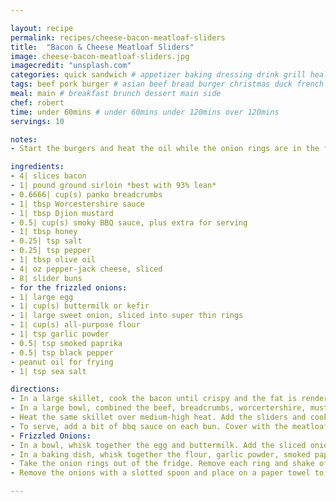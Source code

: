 ```yaml
---

layout: recipe
permalink: recipes/cheese-bacon-meatloaf-sliders 
title:  "Bacon & Cheese Meatloaf Sliders"
image: cheese-bacon-meatloaf-sliders.jpg 
imagecredit: "unsplash.com" 
categories: quick sandwich # appetizer baking dressing drink grill healthyish marinade oven pickling quick raw salad sandwich sauce snack soup
tags: beef pork burger # asian beef bread burger christmas duck french fruit indian italian mexican nuts pasta pork poultry rice seafood thanksgiving vegetarian
meal: main # breakfast brunch dessert main side
chef: robert 
time: under 60mins # under 60mins under 120mins over 120mins
servings: 10 

notes:
- Start the burgers and heat the oil while the onion rings are in the fridge. This way, it makes for a fairly “quick” meal, given the components.

ingredients:
- 4| slices bacon
- 1| pound ground sirloin *best with 93% lean*
- 0.6666| cup(s) panko breadcrumbs
- 1| tbsp Worcestershire sauce
- 1| tbsp Djion mustard
- 0.5| cup(s) smoky BBQ sauce, plus extra for serving
- 1| tbsp honey
- 0.25| tsp salt
- 0.25| tsp pepper
- 1| tbsp olive oil
- 4| oz pepper-jack cheese, sliced
- 8| slider buns
- for the frizzled onions:
- 1| large egg
- 1| cup(s) buttermilk or kefir
- 1| large sweet onion, sliced into super thin rings
- 1| cup(s) all-purpose flour
- 1| tsp garlic powder
- 0.5| tsp smoked paprika
- 0.5| tsp black pepper
- peanut oil for frying
- 1| tsp sea salt

directions:
- In a large skillet, cook the bacon until crispy and the fat is rendered. Once crispy, remove the bacon and place it on a paper towel to drain. Once cool, break it into thirds or fourths so it fits on the burgers. Pour most of the bacon fat out of the skillet, leaving just a little to cook the sliders in.
- In a large bowl, combined the beef, breadcrumbs, worcertershire, mustard, bbq sauce, honey, salt and pepper. Mix with your hands until the ingredients are dispersed and distributed. Form the mixture into 8 (depending on the serving size) equal patties.
- Heat the same skillet over medium-high heat. Add the sliders and cook until browned and crisp on both sides, about 3 to 4 minutes per side. Reduce the heat to low, cover the sliders with the cheese slices and cover the skillet until it melts.
- To serve, add a bit of bbq sauce on each bun. Cover with the meatloaf patty, a few pieces of bacon and the other bun top.
- Frizzled Onions:
- In a bowl, whisk together the egg and buttermilk. Add the sliced onion rings and cover them completely in the milk. Refrigerate for 30 minutes.
- In a baking dish, whisk together the flour, garlic powder, smoked paprika  and pepper. Heat a large saucepan over medium-high heat and fit it with a candy thermometer. Add enough peanut oil so you have a few inches to fry in. You want the temp of the oil to reach 180°C.
- Take the onion rings out of the fridge. Remove each ring and shake off the excess milk, then dredge it through the seasoned flour mixture. Add it to the oil and fry until it’s golden and crispy, about 2 to 3 minutes, flipping once or twice. 
- Remove the onions with a slotted spoon and place on a paper towel to drain the excess oil. Cover with salt while still hot!

--- 
```

